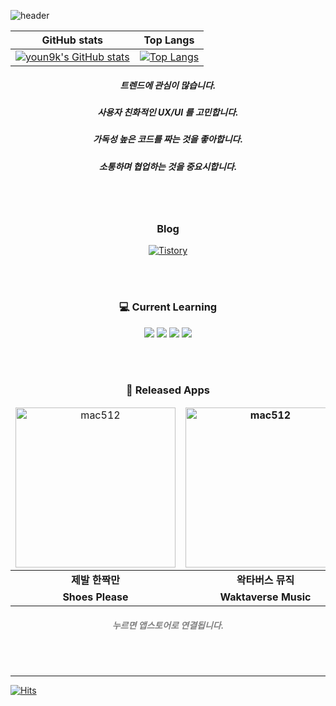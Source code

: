 

![header](https://capsule-render.vercel.app/api?type=waving&height=200&text=YoungkyuSong&fontSize=40&fontAlign=80&fontAlignY=40&color=gradient)

|GitHub stats|Top Langs|
|------|------|
|[![youn9k's GitHub stats](https://github-readme-stats.vercel.app/api?username=youn9k&count_private=true)](https://github.com/anuraghazra/github-readme-stats)|[![Top Langs](https://github-readme-stats.vercel.app/api/top-langs/?username=youn9k&hide=scss,html&layout=compact)](https://github.com/anuraghazra/github-readme-stats)|

<div align = "center">
<h5> 트렌드에 관심이 많습니다. </h5>
<h5> 사용자 친화적인 UX/UI 를 고민합니다. </h5>
<h5> 가독성 높은 코드를 짜는 것을 좋아합니다. </h5>
<h5> 소통하며 협업하는 것을 중요시합니다. </h5>
</div>
 
<br><br>
 
<div align = "center">
<h3> Blog </h3>
<a href="https://youngkdevlog.tistory.com/"><img alt="Tistory" src ="https://img.shields.io/badge/Tistory-88d9d0?style=for-the-badge&logo=Tistory&logoColor=white"/></a>
</div>

<br><br>
 
<div align = "center">
<h3> 💻 Current Learning </h3>

<img src="https://img.shields.io/badge/iOS-303030?style=for-the-badge&logo=Apple&logoColor=white"/>
<img src="https://img.shields.io/badge/Swift-E34F26?style=for-the-badge&logo=Swift&logoColor=white"/>
<img src="https://img.shields.io/badge/UIKit-010c1e?style=for-the-badge&logo=Swift&logoColor=white"/>
<img src="https://img.shields.io/badge/SwiftUI-1c4dd2?style=for-the-badge&logo=Swift&logoColor=white"/>
</div>
 
 <br><br>
 
 <div align = "center">
 <h3> 💎 Released Apps </h3>
 
 <table width="100%">
   <thead align="center">
     <tr border: none;>
           <td>
            <a href="https://apps.apple.com/kr/app/%EC%A0%9C%EB%B0%9C-%ED%95%9C%EC%A7%9D%EB%A7%8C-shoes-please/id1622140980">
             <img width="256" alt="mac512" src="https://user-images.githubusercontent.com/60254939/202892998-0daf7640-7000-42c0-8db4-52f77e344122.png">
            </a>
           </td>
           <td><b>
            <a href="https://apps.apple.com/kr/app/waktaverse-music/id1641642735">
            <img width="256" alt="mac512" src="https://user-images.githubusercontent.com/60254939/202893144-6df212c8-986a-449f-a0fc-6d2a65f4358a.png">
             </a>
            </b></td>
           <td>
            <a href="">
             <img width="256" alt="mac512" src="https://user-images.githubusercontent.com/60254939/209456906-e6b5ed18-acab-4d2f-8dcc-9f9e319e2f7c.png">
            </a>
           </td>
     </tr>
   </thead>
   <tbody align="center">
     <tr> 
           <td><b>
             제발 한짝만
           </b></td>
           <td><b>
             왁타버스 뮤직
           </b></td>
           <td><b>
             라니페이퍼
           </b></td>
      </tr>
      <tr> 
            <td><b>
             Shoes Please
            </b></td>
            <td><b>
             Waktaverse Music
            </b></td>
            <td><b>
             RaniPaper
            </b></td>
      </tr>
   </tbody>
 </table>
 <h5> <span style="color:#808080">누르면 앱스토어로 연결됩니다.</span> </h5>
</div>
 
 <br><br>
 

 
 
 <hr>
 
 [![Hits](https://hits.seeyoufarm.com/api/count/incr/badge.svg?url=https%3A%2F%2Fgithub.com%2FYoungking0914&count_bg=%237E7E7E&title_bg=%23555555&icon=swift.svg&icon_color=%23FF8D00&title=hits&edge_flat=false)](https://hits.seeyoufarm.com)
 


